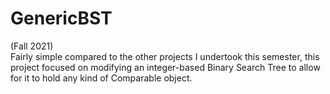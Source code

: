 # GenericBST
(Fall 2021)<br>Fairly simple compared to the other projects I undertook this semester, this project focused on modifying an integer-based Binary Search Tree to allow for it to hold any kind of Comparable object.
